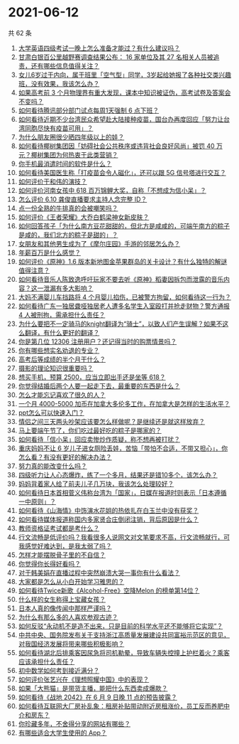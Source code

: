 # 2021-06-12

共 62 条

<!-- BEGIN -->
<!-- 最后更新时间 Sat Jun 12 2021 03:04:26 GMT+0800 (China Standard Time) -->

1. [大学英语四级考试一晚上怎么准备才能过？有什么建议吗？](https://www.zhihu.com/question/360759673)
2. [甘肃白银百公里越野赛调查结果公布： 16 家单位及其 27
   名相关人员被追责，还有哪些信息值得关注？](https://www.zhihu.com/question/464487115)
3. [女儿6岁过于内向，属于班里「空气型」同学，3岁起给她报了各种社交类兴趣班，没有效果，我该怎么办？](https://www.zhihu.com/question/464021053)
4. [如果高考前 3
   个月物理界有重大发现，课本中知识被证伪，高考试卷及答案会不变吗？](https://www.zhihu.com/question/463553981)
5. [如何看待腾讯部分部门试点每周1天强制 6 点下班？](https://www.zhihu.com/question/464450515)
6. [如何看待近期不少台湾民众希望赴大陆接种疫苗，国台办再度回应「努力让台湾同胞尽快有疫苗可用」？](https://www.zhihu.com/question/464418798)
7. [为什么朋友圈很少晒四年级以上的娃？](https://www.zhihu.com/question/462953490)
8. [如何看待椰树集团因「妨碍社会公共秩序或违背社会良好风尚」被罚 40
   万元？椰树集团为何热衷于此类营销？](https://www.zhihu.com/question/464473879)
9. [你手机最消遣时间的软件是什么？](https://www.zhihu.com/question/355195888)
10. [如何看待美国医生称「打疫苗会令人磁化」，还可以跟 5G
    信号塔进行交互？](https://www.zhihu.com/question/464299413)
11. [如何评价于和伟的演技？](https://www.zhihu.com/question/48335002)
12. [如何评价河南女孩中 618
    百万锦鲤大奖，自称「不想成为信小呆」？](https://www.zhihu.com/question/464239351)
13. [怎么评价 6.10 龚俊直播要求主持人念完整 ID？](https://www.zhihu.com/question/464365051)
14. [点一份全熟的牛排真的会被嘲笑吗？](https://www.zhihu.com/question/58762730)
15. [如何评价《王者荣耀》大乔白鹤梁神女新皮肤？](https://www.zhihu.com/question/464267687)
16. [如何回答孩子「为什么南方豆花甜甜的，但北方是咸咸的，可端午南方的粽子是咸的，我们北方的粽子是甜的」？](https://www.zhihu.com/question/463726781)
17. [女朋友和其他男生成为了《摩尔庄园》手游的邻居怎么办？](https://www.zhihu.com/question/463203335)
18. [年薪百万是什么感觉？](https://www.zhihu.com/question/394637216)
19. [如何评价《原神》1.6
    版本新地图金苹果群岛的关卡设计？有什么独特的解谜值得注意？](https://www.zhihu.com/question/464407978)
20. [如何看待音乐人陈致逸呼吁玩家不要去听《原神》稻妻因拆包而泄露的音乐内容？这一泄漏有多大影响？](https://www.zhihu.com/question/464281976)
21. [大妈不满婴儿车挡路将 4
    个月婴儿掐伤，已被警方拘留，如何看待这一行为？](https://www.zhihu.com/question/464404071)
22. [如何看待广东一独居聋哑独居老人遭多名学生入室殴打并抢走财物？警方通报 4
    人被刑拘，需承担什么责任？](https://www.zhihu.com/question/464245440)
23. [为什么要把不一定骑马的knight翻译为“骑士”，以致人们产生误解？如果不这么翻译，有什么更好的翻译？](https://www.zhihu.com/question/454202202)
24. [你是第几位 12306 注册用户？还记得当时的购票情景吗？](https://www.zhihu.com/question/464291082)
25. [你有哪些想实名劝退的专业？](https://www.zhihu.com/question/463744125)
26. [高考后等成绩的半个月干什么？](https://www.zhihu.com/question/463996138)
27. [摄影的理论知识很重要吗？](https://www.zhihu.com/question/440382270)
28. [想买手机，预算 2500，应当立即出手还是坐等 618？](https://www.zhihu.com/question/449010803)
29. [你觉得结婚后两个人要一起走下去，最重要的东西是什么？](https://www.zhihu.com/question/462707693)
30. [怎么才能忘记喜欢了很久的人？](https://www.zhihu.com/question/456682944)
31. [一个月 4000-5000
    加币在加拿大多伦多工作，在加拿大是怎样的生活水平？](https://www.zhihu.com/question/307481892)
32. [ppt怎么可以快速入门？](https://www.zhihu.com/question/344423145)
33. [情侣之间三天两头吵架应该要怎么样做呢？是继续还是就这样放弃？](https://www.zhihu.com/question/306964200)
34. [马上要端午节了，你们吃过最好吃的粽子是哪家的？](https://www.zhihu.com/question/463583026)
35. [如何看待「信小呆」回应卖惨炒作质疑，称不想再被打扰？](https://www.zhihu.com/question/463236322)
36. [重庆妈妈不让 6
    岁儿子进女厕险丢娃，苦恼「带怕不合适，不带又担心」，你怎么看？有没有更好的解决办法？](https://www.zhihu.com/question/463835106)
37. [努力真的能改变什么吗？](https://www.zhihu.com/question/463071441)
38. [四级听力让人心态爆炸，练了一个多月，结果还是错10多个，该怎么办？](https://www.zhihu.com/question/433197471)
39. [妈妈背着家人给了前夫儿子几万块，我该怎么处理较好？](https://www.zhihu.com/question/463949860)
40. [如何看待日本首相菅义伟称台湾为「国家」，日媒在报道时则表示「日本遵循一中原则」？](https://www.zhihu.com/question/464290695)
41. [如何看待《山海情》中饰演水花姐的热依扎在白玉兰中没有获奖？](https://www.zhihu.com/question/464344108)
42. [如何看待媒体报道称国内多家贤合庄倒闭注销，背后原因是什么？](https://www.zhihu.com/question/464128187)
43. [教师资格证考试都是考什么？](https://www.zhihu.com/question/314936018)
44. [行文流畅是低评价吗？我看很多人说网文对文笔要求不高，行文流畅就行，可我感觉好难达到，是我太弱了吗？](https://www.zhihu.com/question/463769238)
45. [怎样才能摆脱骨子里的不自信？](https://www.zhihu.com/question/327333707)
46. [你觉得你长得好看吗？](https://www.zhihu.com/question/429414606)
47. [对于韩美娟在直播过程中突然崩溃大哭一事你有什么看法？](https://www.zhihu.com/question/463914779)
48. [大家都是怎么从小白开始学习雅思的？](https://www.zhihu.com/question/288558270)
49. [如何看待Twice新歌《Alcohol-Free》空降Melon
    的榜单第14位？](https://www.zhihu.com/question/464114702)
50. [什么样的女生称得上宝藏女孩？](https://www.zhihu.com/question/315331056)
51. [日本人真的像传闻中那样严谨吗？](https://www.zhihu.com/question/20347612)
52. [为什么有那么多的人喜欢参观古迹？](https://www.zhihu.com/question/290915559)
53. [如何反驳“永动机不是造不出来，只是目前的科学水平还不能够将它实现”？](https://www.zhihu.com/question/459256609)
54. [中共中央、国务院发布关于支持浙江高质量发展建设共同富裕示范区的意见，对我国经济发展将带来哪些积极影响？](https://www.zhihu.com/question/464319522)
55. [如何看待湖北后排乘客因尿急将司机勒晕，导致车辆失控撞上护栏着火？乘客应该承担什么责任？](https://www.zhihu.com/question/463527409)
56. [初中数学如何考到接近满分？](https://www.zhihu.com/question/268169984)
57. [如何评价张艺兴在《理想照耀中国》中的表现？](https://www.zhihu.com/question/464195351)
58. [如果「大熊猫」是带货主播，能把什么东西卖成爆款？](https://www.zhihu.com/question/464055248)
59. [如何看待《战地 2042》在 6 月 9 日晚 11
    点的预告披露？](https://www.zhihu.com/question/464165512)
60. [如何看待互联网大厂房补乱象：租房补贴带动附近房租涨价，员工反而养肥中介和房东？](https://www.zhihu.com/question/464358170)
61. [你珍藏多年，不舍得分享的网站有哪些？](https://www.zhihu.com/question/387667065)
62. [有哪些适合大学生使用的 App？](https://www.zhihu.com/question/21482079)

<!-- END -->
